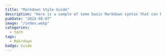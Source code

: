 ```yaml
---
title: "Markdown Style Guide"
description: "Here is a sample of some basic Markdown syntax that can be used when writing Markdown content in Astro."
pubDate: "2024-08-07"
image: "/index.webp"
categories:
  - tech
tags:
  - Makrdown
badge: Guide
---
```


<!--stackedit_data:
eyJoaXN0b3J5IjpbMTUzMjcyNjQ1OF19
-->